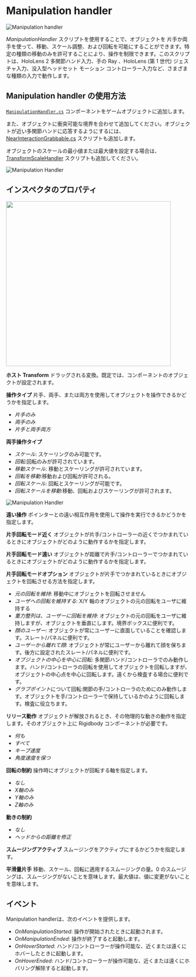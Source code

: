 # Manipulation handler #

![Manipulation handler](../Documentation/Images/ManipulationHandler/MRTK_Manipulation_Main.png)

*ManipulationHandler* スクリプトを使用することで、オブジェクトを 片手か両手を使って、移動、スケール調整、および回転を可能にすることができます。特定の種類の移動のみを許可することにより、操作を制限できます。このスクリプトは、HoloLens 2 多関節ハンド入力、手の Ray 、HoloLens (第 1 世代) ジェスチャ入力、没入型ヘッドセット モーション コントローラー入力など、さまざまな種類の入力で動作します。

## Manipulation handler の使用方法 ##

[`ManipulationHandler.cs`](https://github.com/Microsoft/MixedRealityToolkit-Unity/blob/mrtk_release/Assets/MixedRealityToolkit.SDK/Features/Input/Handlers/ManipulationHandler.cs) コンポーネントをゲームオブジェクトに追加します。

また、オブジェクトに衝突可能な境界を合わせて追加してください。オブジェクトが近い多関節ハンドに応答するようにするには、[NearInteractionGrabbable.cs](https://github.com/Microsoft/MixedRealityToolkit-Unity/blob/mrtk_release/Assets/MixedRealityToolkit.Services/InputSystem/NearInteractionGrabbable.cs) スクリプトも追加します。

オブジェクトのスケールの最小値または最大値を設定する場合は、[TransformScaleHandler](https://github.com/Microsoft/MixedRealityToolkit-Unity/blob/mrtk_release/Assets/MixedRealityToolkit.SDK/Features/Input/Handlers/TransformScaleHandler.cs) スクリプトも追加してください。

![Manipulation Handler](../Documentation/Images/ManipulationHandler/MRTK_ManipulationHandler_Howto.png)

## インスペクタのプロパティ ##

<img src="../Documentation/Images/ManipulationHandler/MRTK_ManipulationHandler_Structure.png" width="450">

**ホスト Transform**
ドラッグされる変換。既定では、コンポーネントのオブジェクトが設定されます。

**操作タイプ**
片手、両手、または両方を使用してオブジェクトを操作できるかどうかを指定します。

* *片手のみ*
* *両手のみ*
* *片手と両手両方*

**両手操作タイプ**

* *スケール*: スケーリングのみ可能です。
* *回転*:回転のみが許可されています。
* *移動スケール*: 移動とスケーリングが許可されています。
* *回転を移動*:移動および回転が許可される。
* *回転スケール*: 回転とスケーリングが可能です。
* *回転スケールを移動*:移動、回転およびスケーリングが許可されます。

![Manipulation Handler](../Documentation/Images/ManipulationHandler/MRTK_ManipulationHandler_TwoHanded.jpg)

**遠い操作**
ポインターとの遠い相互作用を使用して操作を実行できるかどうかを指定します。

**片手回転モード近く**
オブジェクトが片手/コントローラーの近くでつかまれているときにオブジェクトがどのように動作するかを指定します。

**片手回転モード遠い**
オブジェクトが距離で片手/コントローラーでつかまれているときにオブジェクトがどのように動作するかを指定します。

**片手回転モードオプション**
オブジェクトが片手でつかまれているときにオブジェクトを回転させる方法を指定します。

* *元の回転を維持*: 移動中にオブジェクトを回転させません
* *ユーザへの回転を維持する*: X/Y 軸のオブジェクトの元の回転をユーザに維持する
* *重力整列は、ユーザーに回転を維持*: オブジェクトの元の回転をユーザに維持しますが、オブジェクトを垂直にします。境界ボックスに便利です。
* *顔のユーザー*: オブジェクトが常にユーザーに直面していることを確認します。スレート/パネルに便利です。
* *ユーザーから離れて顔*: オブジェクトが常にユーザーから離れて顔を保ちます。後方に設定されたスレート/パネルに便利です。
* *オブジェクトの中心を中心に回転*: 多関節ハンド/コントローラでのみ動作します。ハンド/コントローラの回転を使用してオブジェクトを回転しますが、オブジェクトの中心点を中心に回転します。遠くから検査する場合に便利です。
* *グラブポイント*について回転:関節の手/コントローラのためにのみ動作します。オブジェクトを手/コントローラーで保持しているかのように回転します。検査に役立ちます。

**リリース動作**
オブジェクトが解放されるとき、その物理的な動きの動作を指定します。そのオブジェクト上に Rigidbody コンポーネントが必要です。

* *何も*
* *すべて*
* *キープ速度*
* *角度速度を保つ*

**回転の制約**
操作時にオブジェクトが回転する軸を指定します。

* *なし*
* *X軸のみ*
* *Y軸のみ*
* *Z軸のみ*

**動きの制約**
* *なし*
* *ヘッドからの距離を修正*

**スムージングアクティブ**
スムージングをアクティブにするかどうかを指定します。

**平滑量片手**
移動、スケール、回転に適用するスムージングの量。0 のスムージングは、スムージングがないことを意味します。最大値は、値に変更がないことを意味します。

## イベント ##
Manipulation handlerは、次のイベントを提供します。

* *OnManipulationStarted*: 操作が開始されたときに起動されます。
* *OnManipulationEnded*: 操作が終了すると起動します。
* *OnHoverStarted*: ハンド/コントローラーが操作可能な、近くまたは遠くにホバーしたときに起動します。
* *OnHoverEnded*: ハンド/コントローラーが操作可能な、近くまたは遠くにホバリング解除すると起動します。
